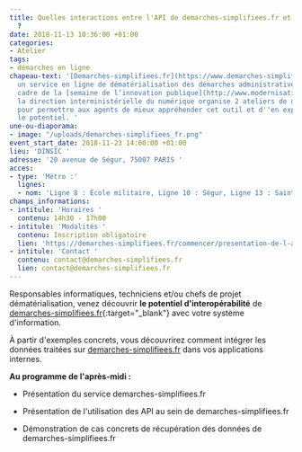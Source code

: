 ```yaml
---
title: Quelles interactions entre l'API de demarches-simplifiees.fr et vos SI métiers
  ?
date: 2018-11-13 10:36:00 +01:00
categories:
- Atelier
tags:
- démarches en ligne
chapeau-text: '[Demarches-simplifiees.fr](https://www.demarches-simplifiees.fr/) est
  un service en ligne de dématérialisation des démarches administratives. Dans le
  cadre de la [semaine de l’innovation publique](http://www.modernisation.gouv.fr/la-semaine-de-linnovation-publique){:target="_blank"},
  la direction interministérielle du numérique organise 2 ateliers de découverte-formation
  pour permettre aux agents de mieux appréhender cet outil et d''en exploiter tout
  le potentiel. '
une-ou-diaporama:
- image: "/uploads/demarches-simplifiees_fr.png"
event_start_date: 2018-11-23 14:00:00 +01:00
lieu: 'DINSIC '
adresse: '20 avenue de Ségur, 75007 PARIS '
acces:
- type: 'Métro :'
  lignes:
  - nom: 'Ligne 8 : École militaire, Ligne 10 : Ségur, Ligne 13 : Saint-François-Xavier'
champs_informations:
- intitule: 'Horaires '
  contenu: 14h30 - 17h00
- intitule: 'Modalités '
  contenu: Inscription obligatoire
  lien: 'https://demarches-simplifiees.fr/commencer/presentation-de-l-api '
- intitule: 'Contact '
  contenu: contact@demarches-simplifiees.fr
  lien: contact@demarches-simplifiees.fr
---
```


Responsables informatiques, techniciens et/ou chefs de projet dématérialisation, venez découvrir **le potentiel d'interopérabilité** de [demarches-simplifiees.fr](https://www.demarches-simplifiees.fr/){:target="_blank"} avec votre système d'information.

À partir d'exemples concrets, vous découvrirez comment intégrer les données traitées sur [demarches-simplifiees.fr](https://www.demarches-simplifiees.fr/) dans vos applications internes. 

**Au programme de l'après-midi :**

* Présentation du service demarches-simplifiees.fr

* Présentation de l'utilisation des API au sein de demarches-simplifiees.fr

* Démonstration de cas concrets de récupération des données de demarches-simplifiees.fr 


